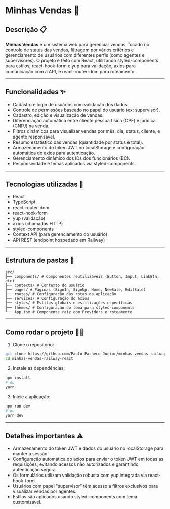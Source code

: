 # Minhas Vendas 🚀

## Descrição 📋

**Minhas Vendas** é um sistema web para gerenciar vendas, focado no controle de status das vendas, filtragem por vários critérios e gerenciamento de usuários com diferentes perfis (como agentes e supervisores). O projeto é feito com React, utilizando styled-components para estilos, react-hook-form e yup para validação, axios para comunicação com a API, e react-router-dom para roteamento.

---

## Funcionalidades ✨

- Cadastro e login de usuários com validação dos dados.
- Controle de permissões baseado no papel do usuário (ex: supervisor).
- Cadastro, edição e visualização de vendas.
- Diferenciação automática entre cliente pessoa física (CPF) e jurídica (CNPJ) na venda.
- Filtros dinâmicos para visualizar vendas por mês, dia, status, cliente, e agente responsável.
- Resumo estatístico das vendas (quantidade por status e total).
- Armazenamento do token JWT no localStorage e configuração automática do axios para autenticação.
- Gerenciamento dinâmico dos IDs dos funcionários (BC).
- Responsividade e temas aplicados via styled-components.

---

## Tecnologias utilizadas 🔧

- React
- TypeScript
- react-router-dom
- react-hook-form
- yup (validação)
- axios (chamadas HTTP)
- styled-components
- Context API (para gerenciamento do usuário)
- API REST (endpoint hospedado em Railway)

---

## Estrutura de pastas 📁

```
src/
├── components/ # Componentes reutilizáveis (Button, Input, LinkBtn, etc)
├── contexts/ # Contexto do usuário
├── pages/ # Páginas (SignIn, SignUp, Home, NewSale, EditSale)
├── routes/ # Configuração das rotas da aplicação
├── services/ # Configuração do axios
├── styles/ # Estilos globais e estilizações específicas
├── themes/ # Configuração do tema para styled-components
└── App.tsx # Componente raiz com Providers e roteamento
```

---

## Como rodar o projeto 🏃‍♂️

1. Clone o repositório:

```bash
git clone https://github.com/Paulo-Pacheco-Junior/minhas-vendas-railway-react.git
cd minhas-vendas-railway-react

```
2. Instale as dependências:
   
```bash
npm install
# ou
yarn
```
3. Inicie a aplicação:

```bash
npm run dev
# ou
yarn dev
```

---

## Detalhes importantes ⚠️

- Armazenamento do token JWT e dados do usuário no localStorage para manter a sessão.
- Configuração automática do axios para enviar o token JWT em todas as requisições, evitando acessos não autorizados e garantindo autenticação segura.
- Os formulários utilizam validação robusta com yup integrada via react-hook-form.
- Usuários com papel "supervisor" têm acesso a filtros exclusivos para visualizar vendas por agentes.
- Estilos são aplicados usando styled-components com tema customizável.







